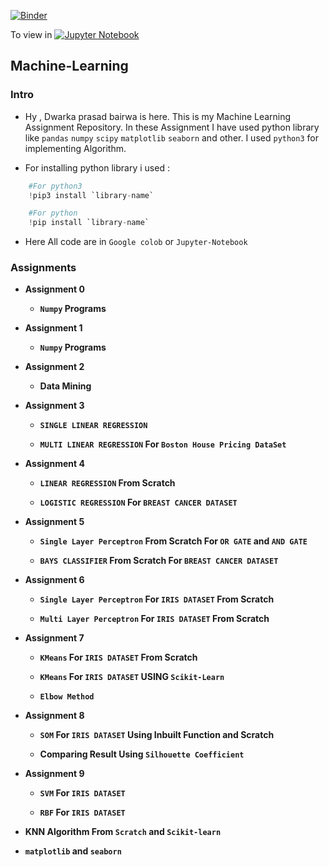 [![Binder](https://mybinder.org/badge_logo.svg)](https://mybinder.org/v2/gh/dp1706/Machine-Learning/HEAD) 

To view in [![Jupyter Notebook](https://jupyter.org/assets/main-logo.svg)](https://nbviewer.jupyter.org/github/dp1706/Machine-Learning/tree/master/)

## Machine-Learning


### Intro

   * Hy , Dwarka prasad bairwa is here. This is my Machine Learning Assignment Repository. In these Assignment I have used  python library like `pandas` `numpy` `scipy` `matplotlib` `seaborn` and other. I used `python3` for implementing Algorithm.
   
   * For installing python library i used : 
   
   ```python
       #For python3
       !pip3 install `library-name`
  
       #For python
       !pip install `library-name`
  
   ```
   * Here All code are in `Google colob` or `Jupyter-Notebook`


### Assignments

   * **Assignment 0**
   
       * __`Numpy` Programs__

   * **Assignment 1**
   
       * __`Numpy` Programs__

   * **Assignment 2**
   
       * __Data Mining__

   * **Assignment 3**
   
       * __`SINGLE LINEAR REGRESSION`__
       
       * __`MULTI LINEAR REGRESSION` For `Boston House Pricing DataSet`__
   
   * **Assignment 4**
   
     * __`LINEAR REGRESSION` From Scratch__
     
     * __`LOGISTIC REGRESSION` For `BREAST CANCER DATASET`__
   
   * **Assignment 5**
   
     * __`Single Layer Perceptron` From Scratch For `OR GATE` and `AND GATE`__
     
     * __`BAYS CLASSIFIER` From Scratch For `BREAST CANCER DATASET`__
       
   * **Assignment 6**
     
     * __`Single Layer Perceptron` For `IRIS DATASET` From Scratch__
     
     * __`Multi Layer Perceptron` For `IRIS DATASET` From Scratch__
     
   * __Assignment 7__
   
       * __`KMeans` For `IRIS DATASET` From Scratch__
       
       * __`KMeans` For `IRIS DATASET` USING `Scikit-Learn`__
       
       * __`Elbow Method`__
   
   * __Assignment 8__
   
       * __`SOM` For `IRIS DATASET` Using Inbuilt Function and Scratch__
       
       * __Comparing Result Using `Silhouette Coefficient`__
   
   * __Assignment 9__
   
       * __`SVM` For `IRIS DATASET`__
       
       * __`RBF` For `IRIS DATASET`__
       
     
   * **KNN Algorithm From `Scratch` and `Scikit-learn`**
       
   * **`matplotlib` and `seaborn`**




